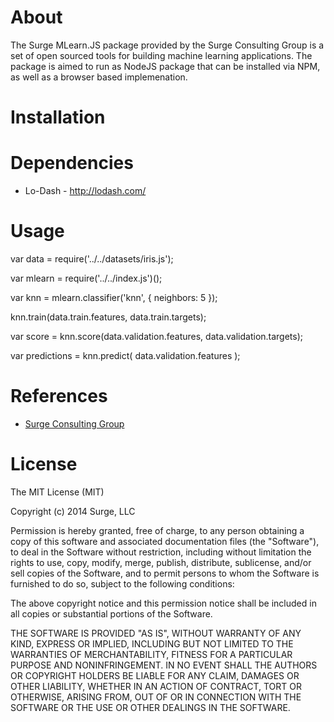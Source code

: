 About
=====

The Surge MLearn.JS package provided by the Surge Consulting Group is a set of open sourced tools for building machine learning applications. The package is aimed to run as NodeJS package that can be installed via NPM, as well as a browser based implemenation.

Installation
============

Dependencies
============

* Lo-Dash - http://lodash.com/

Usage
============

var data = require('../../datasets/iris.js');

var mlearn = require('../../index.js')();

var knn = mlearn.classifier('knn', { neighbors: 5 });

knn.train(data.train.features, data.train.targets);

var score = knn.score(data.validation.features, data.validation.targets);

var predictions = knn.predict( data.validation.features );

References
==========
 * [Surge Consulting Group](http://www.surgeforward.com/)

License
=====
The MIT License (MIT)

Copyright (c) 2014 Surge, LLC

Permission is hereby granted, free of charge, to any person obtaining a copy
of this software and associated documentation files (the "Software"), to deal
in the Software without restriction, including without limitation the rights
to use, copy, modify, merge, publish, distribute, sublicense, and/or sell
copies of the Software, and to permit persons to whom the Software is
furnished to do so, subject to the following conditions:

The above copyright notice and this permission notice shall be included in
all copies or substantial portions of the Software.

THE SOFTWARE IS PROVIDED "AS IS", WITHOUT WARRANTY OF ANY KIND, EXPRESS OR
IMPLIED, INCLUDING BUT NOT LIMITED TO THE WARRANTIES OF MERCHANTABILITY,
FITNESS FOR A PARTICULAR PURPOSE AND NONINFRINGEMENT. IN NO EVENT SHALL THE
AUTHORS OR COPYRIGHT HOLDERS BE LIABLE FOR ANY CLAIM, DAMAGES OR OTHER
LIABILITY, WHETHER IN AN ACTION OF CONTRACT, TORT OR OTHERWISE, ARISING FROM,
OUT OF OR IN CONNECTION WITH THE SOFTWARE OR THE USE OR OTHER DEALINGS IN
THE SOFTWARE.
